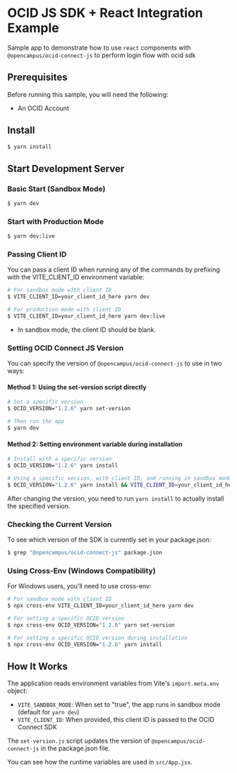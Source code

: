 # OCID JS SDK + React Integration Example

Sample app to demonstrate how to use `react` components with `@opencampus/ocid-connect-js` to perform login flow with ocid sdk

## Prerequisites

Before running this sample, you will need the following:
- An OCID Account

## Install
```bash
$ yarn install
```

## Start Development Server

### Basic Start (Sandbox Mode)
```bash
$ yarn dev
```

### Start with Production Mode
```bash
$ yarn dev:live
```

### Passing Client ID

You can pass a client ID when running any of the commands by prefixing with the VITE_CLIENT_ID environment variable:

```bash
# For sandbox mode with client ID
$ VITE_CLIENT_ID=your_client_id_here yarn dev

# For production mode with client ID
$ VITE_CLIENT_ID=your_client_id_here yarn dev:live
```

* In sandbox mode, the client ID should be blank.

### Setting OCID Connect JS Version

You can specify the version of `@opencampus/ocid-connect-js` to use in two ways:

#### Method 1: Using the set-version script directly

```bash
# Set a specific version
$ OCID_VERSION="1.2.6" yarn set-version

# Then run the app
$ yarn dev
```

#### Method 2: Setting environment variable during installation

```bash
# Install with a specific version
$ OCID_VERSION="1.2.6" yarn install

# Using a specific version, with client ID, and running in sandbox mode
$ OCID_VERSION="1.2.6" yarn install && VITE_CLIENT_ID=your_client_id_here yarn dev
```

After changing the version, you need to run `yarn install` to actually install the specified version.

### Checking the Current Version

To see which version of the SDK is currently set in your package.json:

```bash
$ grep "@opencampus/ocid-connect-js" package.json
```

### Using Cross-Env (Windows Compatibility)

For Windows users, you'll need to use cross-env:

```bash
# For sandbox mode with client ID
$ npx cross-env VITE_CLIENT_ID=your_client_id_here yarn dev

# For setting a specific OCID version
$ npx cross-env OCID_VERSION="1.2.6" yarn set-version

# For setting a specific OCID version during installation
$ npx cross-env OCID_VERSION="1.2.6" yarn install
```

## How It Works

The application reads environment variables from Vite's `import.meta.env` object:

- `VITE_SANDBOX_MODE`: When set to "true", the app runs in sandbox mode (default for `yarn dev`)
- `VITE_CLIENT_ID`: When provided, this client ID is passed to the OCID Connect SDK

The `set-version.js` script updates the version of `@opencampus/ocid-connect-js` in the package.json file.

You can see how the runtime variables are used in `src/App.jsx`.

